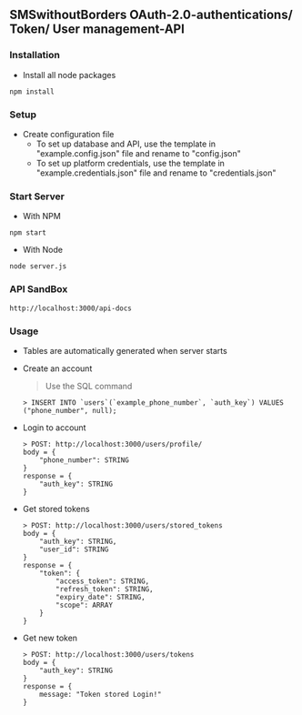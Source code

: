## SMSwithoutBorders OAuth-2.0-authentications/ Token/ User management-API

### Installation

* Install all node packages
```
npm install
```

### Setup
* Create configuration file
    * To set up database and API, use the template in "example.config.json" file and rename to "config.json"
    * To set up platform credentials, use the template in "example.credentials.json" file and rename to "credentials.json"
### Start Server
* With NPM
```
npm start
```
* With Node
```
node server.js
```

### API SandBox
```
http://localhost:3000/api-docs
```

### Usage
- Tables are automatically generated when server starts

* Create an account
    > Use the SQL command
    ```
    > INSERT INTO `users`(`example_phone_number`, `auth_key`) VALUES ("phone_number", null);
    ```
* Login to account

    ```
    > POST: http://localhost:3000/users/profile/
    body = {
        "phone_number": STRING
    }
    response = {
        "auth_key": STRING
    }    
    ```
* Get stored tokens

    ```
    > POST: http://localhost:3000/users/stored_tokens
    body = {
        "auth_key": STRING,
        "user_id": STRING
    }
    response = {
        "token": {
            "access_token": STRING,
            "refresh_token": STRING,
            "expiry_date": STRING,
            "scope": ARRAY
        }
    }
    ```
* Get new token

    ```
    > POST: http://localhost:3000/users/tokens
    body = {
        "auth_key": STRING
    }
    response = {
        message: "Token stored Login!"
    }
    ```